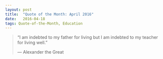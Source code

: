 ```yaml
---
layout:	post
title:	"Quote of the Month: April 2016"
date:	2016-04-18
tags: Quote-of-the-Month, Education
---
```


> “I am indebted to my father for living but I am indebted to my teacher for living well.”
> 
> — Alexander the Great 